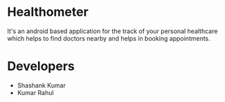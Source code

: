 # Healthometer
It's an android based application for the track of your personal healthcare 
which helps to find doctors nearby and helps in booking appointments.

# Developers
- Shashank Kumar
- Kumar Rahul
